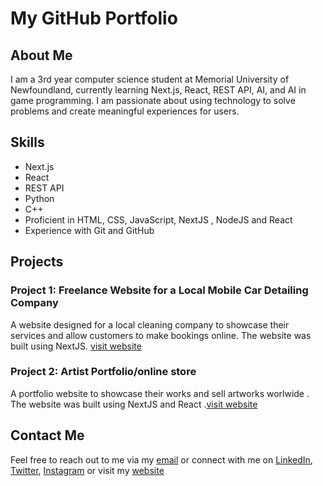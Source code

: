 # My GitHub Portfolio

## About Me

I am a 3rd year computer science student at Memorial University of Newfoundland, currently learning Next.js, React, REST API, AI, and AI in game programming. I am passionate about using technology to solve problems and create meaningful experiences for users.

## Skills

-   Next.js
-   React
-   REST API
-   Python
-   C++
-   Proficient in HTML, CSS, JavaScript, NextJS , NodeJS and React
-   Experience with Git and GitHub

## Projects

### Project 1: Freelance Website for a Local Mobile Car Detailing Company

A website designed for a local cleaning company to showcase their services and allow customers to make bookings online. The website was built using NextJS.
[visit website](https://dev.squeekleen.com)

### Project 2: Artist Portfolio/online store 

A portfolio website to showcase their works and sell artworks worlwide . The website was built using NextJS and React .[visit website](https://dev.bandumanamperi.com)


## Contact Me

Feel free to reach out to me via my [email](mailto:rashodkorala2002@gmail.com) or connect with me on [LinkedIn](www.linkedin.com/in/rashodk), [Twitter](https://twitter.com/rashodkorala), [Instagram](https://www.instagram.com/rashodk_/) or visit my [website](www.rashodkorala.com)

<!---
rashodkorala/rashodkorala is a ✨ special ✨ repository because its `README.md` (this file) appears on your GitHub profile.
You can click the Preview link to take a look at your changes.
--->